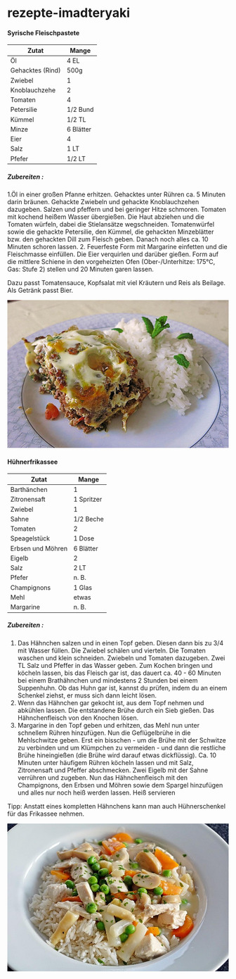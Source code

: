 # rezepte-imadteryaki

#### Syrische Fleischpastete
| Zutat          | Mange    | 
|----------------|----------|
| Öl             | 4 EL     |
|Gehacktes (Rind)| 500g     |
|Zwiebel         | 1        |
|Knoblauchzehe   | 2        |
|Tomaten         | 4        |
|Petersilie      |1/2 Bund  |
|Kümmel          | 1/2 TL   |
|Minze           | 6 Blätter|
|Eier            | 4        |
|Salz            | 1 LT     |
|Pfefer          | 1/2 LT   |

##### Zubereiten :
1.Öl in einer großen Pfanne erhitzen. Gehacktes unter Rühren ca. 5 Minuten darin bräunen. Gehackte Zwiebeln und gehackte Knoblauchzehen dazugeben. Salzen und pfeffern und bei geringer Hitze schmoren.
Tomaten mit kochend heißem Wasser übergießen. Die Haut abziehen und die Tomaten würfeln, dabei die Stielansätze wegschneiden. Tomatenwürfel sowie die gehackte Petersilie, den Kümmel, die gehackten Minzeblätter bzw. den gehackten Dill zum Fleisch geben. Danach noch alles ca. 10 Minuten schoren lassen.
2. Feuerfeste Form mit Margarine einfetten und die Fleischmasse einfüllen. Die Eier verquirlen und darüber gießen. Form auf die mittlere Schiene in den vorgeheizten Ofen (Ober-/Unterhitze: 175°C, Gas: Stufe 2) stellen und 20 Minuten garen lassen.

 Dazu passt Tomatensauce, Kopfsalat mit viel Kräutern und Reis als Beilage. Als Getränk passt Bier.

![Syrische Fleischpastete](./syrische-fleischpastete.jpg)


#### Hühnerfrikassee
| Zutat           | Mange     | 
|-----------------|-----------|
| Barthänchen     | 1         |
|Zitronensaft     | 1 Spritzer|
|Zwiebel          | 1         |
|Sahne            | 1/2 Beche |
|Tomaten          | 2         |
|Speagelstück     | 1 Dose    |
|Erbsen und Möhren| 6 Blätter |
|Eigelb           | 2         |
|Salz             | 2 LT      |
|Pfefer           | n. B.     |
|Champignons      | 1 Glas    |
| Mehl            | etwas     |
|Margarine        | n. B.     |

##### Zubereiten :

1. Das Hähnchen salzen und in einen Topf geben. Diesen dann bis zu 3/4 mit Wasser füllen. Die Zwiebel schälen und vierteln. Die Tomaten waschen und klein schneiden. Zwiebeln und Tomaten dazugeben. Zwei TL Salz und Pfeffer in das Wasser geben. Zum Kochen bringen und köcheln lassen, bis das Fleisch gar ist, das dauert ca. 40 - 60 Minuten bei einem Brathähnchen und mindestens 2 Stunden bei einem Suppenhuhn. Ob das Huhn gar ist, kannst du prüfen, indem du an einem Schenkel ziehst, er muss sich dann leicht lösen.
2. Wenn das Hähnchen gar gekocht ist, aus dem Topf nehmen und abkühlen lassen. Die entstandene Brühe durch ein Sieb gießen. Das Hähnchenfleisch von den Knochen lösen.
3. Margarine in den Topf geben und erhitzen, das Mehl nun unter schnellem Rühren hinzufügen. Nun die Geflügelbrühe in die Mehlschwitze geben. Erst ein bisschen - um die Brühe mit der Schwitze zu verbinden und um Klümpchen zu vermeiden - und dann die restliche Brühe hineingießen (die Brühe wird darauf etwas dickflüssig). Ca. 10 Minuten unter häufigem Rühren köcheln lassen und mit Salz, Zitronensaft und Pfeffer abschmecken. Zwei Eigelb mit der Sahne verrühren und zugeben. Nun das Hähnchenfleisch mit den Champignons, den Erbsen und Möhren sowie dem Spargel hinzufügen und alles nur noch heiß werden lassen. Heiß servieren

Tipp: Anstatt eines kompletten Hähnchens kann man auch Hühnerschenkel für das Frikassee nehmen.

![Hühnerfrikassee](huehnerfrikassee.jpg)